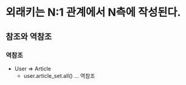 # 외래키는 N:1 관계에서 N측에 작성된다.

## 참조와 역참조
### 역참조
- User => Article
    - user.article_set.all() ... 역참조
